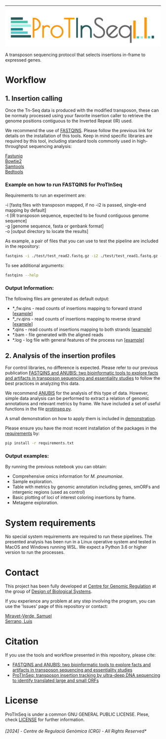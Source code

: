 ---

<p align="center">
  <img src="./images/protinseq.png"/>
</p>

A transposon sequencing protocol that selects insertions in-frame to expressed genes.

# Workflow 

## 1. Insertion calling 

Once the Tn-Seq data is produced with the modified transposon, these can be normaly processed using your favorite insertion caller to retrieve the genome positions contiguous to the Inverted Repeat (IR) used. 

We recommend the use of [FASTQINS](https://github.com/CRG-CNAG/fastqins). Please follow the previous link for details on the installation of this tools. Keep in mind specific libraries are required by this tool, including standard tools commonly used in high-throughput sequencing analysis:

  [Fastuniq](https://sourceforge.net/projects/fastuniq/) <br /> 
  [Bowtie2](http://bowtie-bio.sourceforge.net/bowtie2/manual.shtml)<br />
  [Samtools](http://www.htslib.org/)<br/>
  [Bedtools](https://bedtools.readthedocs.io/en/latest/)

### Example on how to run FASTQINS for ProTInSeq

Requirements to run an experiment are: 

  -i [fastq files with transposon mapped, if no -i2 is passed, single-end mapping by default] <br />
  -t [IR transposon sequence, expected to be found contiguous genome sequence] <br />
  -g [genome sequence, fasta or genbank format]  <br />
  -o [output directory to locate the results]

As example, a pair of files that you can use to test the pipeline are included in the repository:

```bash
fastqins -i ./test/test_read2.fastq.gz -i2 ./test/test_read1.fastq.gz -t TACGGACTTTATC -g ./test/NC_000912.fna -o test -v -r 0
```

To see additional arguments:
```bash
fastqins --help
```

### Output Information:

The following files are generated as default output:
- \*_fw.qins - read counts of insertions mapping to forward strand \[[example](./test/output_test/test_read2_fw.qins)\]
- \*_rv.qins - read counts of insertions mapping to reverse strand \[[example](./test/output_test/test_read2_rv.qins)\]
- \*.qins - read counts of insertions mapping to both strands \[[example](./test/output_test/test_read2.qins)\]
- \*.bam - file generated with the aligned reads
- \*.log - log file with general features of the process run \[[example](./test/output_test/test_read2.log)\]

## 2. Analysis of the insertion profiles

For control libraries, no difference is expected. Please refer to our previous publication [FASTQINS and ANUBIS: two bioinformatic tools to explore facts and artifacts in transposon sequencing and essentiality studies](https://academic.oup.com/nar/article/48/17/e102/5894413) to follow the best practices in analyzing this data. 

We recommend [ANUBIS](https://github.com/CRG-CNAG/anubis) for the analysis of this type of data. However, simple data analysis can be performed to extract a relation of genomic annotations and relevant metrics by frame. We have included a set of useful functions in the file [protinseq.py](./protinseq.py). 

A small demonstration on how to apply them is included in [demonstration](./protinseq_analysis.ipynb). 

Please ensure you have the most recent installation of the packages in the [requirements](./requirements.txt) by:
```bash
pip install -r requirements.txt
```

### Output examples:

By running the previous notebook you can obtain:

- Comprehensive omics information for *M. pneumoniae*.
- Sample exploration.
- Table with metrics by genomic annotation including genes, smORFs and intergenic regions (used as control)
- Basic plotting of loci of interest coloring insertions by frame.
- Metagene exploration.

# System requirements

No special system requirements are required to run these pipelines. The presented analysis has been run in a Linux operative system and tested in MacOS and Windows running WSL. We expect a Python 3.6 or higher version to run the processes. 

# Contact

This project has been fully developed at [Centre for Genomic Regulation](http://www.crg.eu/) at the group of [Design of Biological Systems](http://www.crg.eu/en/luis_serrano).

If you experience any problem at any step involving the program, you can use the 'Issues' page of this repository or contact:

[Miravet-Verde, Samuel](mailto:smiravet@ethz.ch)         
[Serrano, Luis](mailto:luis.serrano@crg.eu)

# Citation

If you use the tools and workflow presented in this repository, please cite:

- [FASTQINS and ANUBIS: two bioinformatic tools to explore facts and artifacts in transposon sequencing and essentiality studies](https://academic.oup.com/nar/article/48/17/e102/5894413)
- [ProTInSeq: transposon insertion tracking by ultra-deep DNA sequencing to identify translated large and small ORFs](https://www.nature.com/articles/s41467-024-46112-2)

# License

ProTInSeq is under a common GNU GENERAL PUBLIC LICENSE. Plese, check [LICENSE](./LICENSE) for further information.

###### [2024] - Centre de Regulació Genòmica (CRG) - All Rights Reserved*

